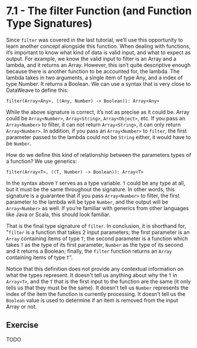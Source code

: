 # 7.1 - The filter Function (and Function Type Signatures)

Since `filter` was covered in the last tutorial, we’ll use this opportunity to learn another concept alongside this function. When dealing with functions, it’s important to know what kind of data is valid input, and what to expect as output. For example, we know the valid input to filter is an Array and a lambda, and it returns an Array. However, this isn’t quite descriptive enough because there is another function to be accounted for, the lambda. The lambda takes in two arguments, a single item of type Any, and a index of type Number. It returns a Boolean. We can use a syntax that is very close to DataWeave to define this:

```
filter(Array<Any>, ((Any, Number) -> Boolean)): Array<Any>
```

While the above signature is correct, it’s not as precise as it could be. Array<Any> could be `Array<Number>`, `Array<String>`, `Array<Object>`, etc. If you pass an `Array<Number>` to filter, it can not return `Array<String>`, it can only return `Array<Number>`. In addition, if you pass an `Array<Number>` to `filter`, the first parameter passed to the lambda could not be `String` either, it would have to be `Number`.

How do we define this kind of relationship between the parameters types of a function? We use generics:

```
filter(Array<T>, ((T, Number) -> Boolean)): Array<T>
```

In the syntax above `T` serves as a type variable. `T` could be any type at all, but it must be the same throughout the signature. In other words, this signature is a guarantee that if you pass `Array<Number>` to filter, the first parameter to the lambda will be type `Number`, and the output will be `Array<Number>` as well. If you’re familiar with generics from other languages like Java or Scala, this should look familiar.

That is the final type signature of `filter`. In conclusion, it is shorthand for, "`filter` is a function that takes 2 input parameters; the first parameter is an `Array` containing items of type `T`; the second parameter is a function which takes `T` as the type of its first parameter, `Number` as the type of its second and it returns a Boolean; finally, the `filter` function returns an `Array` containing items of type `T`".

Notice that this definition does not provide any contextual information on what the types represent. It doesn't tell us anything about why the `T` in `Array<T>`, and the `T` that is the first input to the function are the same (it only tells us that they must be the same). It doesn't tell us `Number` represents the index of the item the function is currently processing. It doesn’t tell us the `Boolean` value is used to determine if an item is removed from the input Array or not.

## Exercise

 TODO
